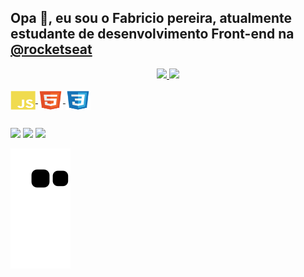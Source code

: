 ## Opa 👋, eu sou o Fabricio pereira, atualmente estudante de desenvolvimento Front-end na [@rocketseat](https://github.com/Rocketseat)
<div align="center">
  <a href="https://github.com/fabricio-x">
  <img height="180em" src="https://github-readme-stats.vercel.app/api?username=fabricio-x&show_icons=true&theme=dark&include_all_commits=true&count_private=true">
  <img height="180em" src="https://github-readme-stats.vercel.app/api/top-langs/?username=fabricio-x&layout=compact&langs_count=7&theme=dark">
</div>

<div><br>
  <img align="center" alt="fabricio-JS" height="30" width="40" src="https://raw.githubusercontent.com/devicons/devicon/master/icons/javascript/javascript-plain.svg">
  <img align="center" alt="fabricio-HTML" height="30" width="40" src="https://raw.githubusercontent.com/devicons/devicon/master/icons/html5/html5-original.svg">
  <img align="center" alt="fabricio-CSS" height="30" width="40" src="https://raw.githubusercontent.com/devicons/devicon/master/icons/css3/css3-original.svg">
</div>
  
  ##
 
<div>
  <a href="https://www.linkedin.com/in/fabricio-web" target="_blank"><img src="https://img.shields.io/badge/-LinkedIn-%230077B5?style=for-the-badge&logo=linkedin&logoColor=white" target="_blank"></a>
  <a href="https://instagram.com/fabricio.tsx" target="_blank"><img src="https://img.shields.io/badge/-Instagram-%23E4405F?style=for-the-badge&logo=instagram&logoColor=white" target="_blank"></a>
  <a href = "mailto:fabriciocontadele@gmail.com"><img src="https://img.shields.io/badge/-Gmail-%23333?style=for-the-badge&logo=gmail&logoColor=white" target="_blank"></a>
  
  ![Snake animation](https://github.com/fabricio-x/fabricio-x/blob/output/github-contribution-grid-snake.svg)
 
</div>
